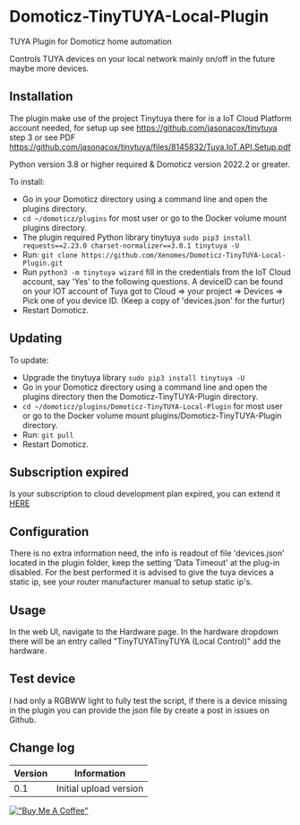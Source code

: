 # Domoticz-TinyTUYA-Local-Plugin
TUYA Plugin for Domoticz home automation

Controls TUYA devices on your local network mainly on/off in the future maybe more devices.

## Installation

The plugin make use of the project Tinytuya there for is a IoT Cloud Platform account needed, for setup up see https://github.com/jasonacox/tinytuya step 3 or see PDF https://github.com/jasonacox/tinytuya/files/8145832/Tuya.IoT.API.Setup.pdf

Python version 3.8 or higher required & Domoticz version 2022.2 or greater.

To install:
* Go in your Domoticz directory using a command line and open the plugins directory.
* ```cd ~/domoticz/plugins``` for most user or go to the Docker volume mount plugins directory.
* The plugin required Python library tinytuya ```sudo pip3 install requests==2.23.0 charset-normalizer==3.0.1 tinytuya -U```
* Run: ```git clone https://github.com/Xenomes/Domoticz-TinyTUYA-Local-Plugin.git```
* Run ```python3 -m tinytuya wizard``` fill in the credentials from the IoT Cloud account, say 'Yes' to the following questions. A deviceID can be found on your IOT account of Tuya got to Cloud => your project => Devices => Pick one of you device ID. (Keep a copy of 'devices.json' for the furtur)
* Restart Domoticz.

## Updating

To update:
* Upgrade the tinytuya library ```sudo pip3 install tinytuya -U```
* Go in your Domoticz directory using a command line and open the plugins directory then the Domoticz-TinyTUYA-Plugin directory.
* ```cd ~/domoticz/plugins/Domoticz-TinyTUYA-Local-Plugin``` for most user or go to the Docker volume mount plugins/Domoticz-TinyTUYA-Plugin directory.
* Run: ```git pull```
* Restart Domoticz.

## Subscription expired
Is your subscription to cloud development plan expired, you can extend it <a href="https://iot.tuya.com/cloud/products/apply-extension"> HERE</a><br/>

## Configuration

There is no extra information need, the info is readout of file 'devices.json' located in the plugin folder, keep the setting 'Data Timeout' at the plug-in disabled.
For the best performed it is advised to give the tuya devices a static ip, see your router manufacturer manual to setup static ip's.

## Usage

In the web UI, navigate to the Hardware page. In the hardware dropdown there will be an entry called "TinyTUYATinyTUYA (Local Control)" add the hardware.

## Test device

I had only a RGBWW light to fully test the script, if there is a device missing in the plugin you can provide the json file by create a post in issues on Github.

## Change log

| Version | Information|
| --- | ---------- |
| 0.1 | Initial upload version |

[!["Buy Me A Coffee"](https://www.buymeacoffee.com/assets/img/custom_images/orange_img.png)](https://www.buymeacoffee.com/xenomes)